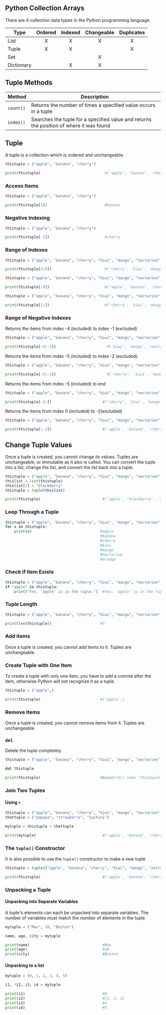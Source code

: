 
## Python Collection Arrays
There are 4 collection data types in the Python programming language.

Type | Ordered | Indexed | Changeable | Duplicates
--- | :-: | :-: | :-: | :-:
List        | X | X | X | X
Tuple       | X | X |   | X
Set         |   |   | X |
Dictionary  |   | X | X |

## Tuple Methods

| Method | Description |
| ------ | ----------- |
| `count()` |  Returns the number of times a specified value occurs in a tuple |
| `index()` |  Searches the tuple for a specified value and returns the position of where it was found |

## Tuple
A tuple is a collection which is ordered and unchangeable.

```python
thistuple = ("apple", "banana", "cherry")

print(thistuple)                             #('apple', 'banana', 'cherry')
```

### Access Items

```python
thistuple = ("apple", "banana", "cherry")

print(thistuple[1])                          #banana
```

### Negative Indexing

```python
thistuple = ("apple", "banana", "cherry")

print(thistuple[-1])                         #cherry
```

### Range of Indexes

```python
thistuple = ("apple", "banana", "cherry", "kiwi", "mango", "nectarine", "orange")

print(thistuple[2:5])                        #('cherry', 'kiwi', 'mango')
```

```python
thistuple = ("apple", "banana", "cherry", "kiwi", "mango", "nectarine", "orange")

print(thistuple[:4])                         #('apple', 'banana', 'cherry', 'kiwi')
```

```python
thistuple = ("apple", "banana", "cherry", "kiwi", "mango", "nectarine", "orange")

print(thistuple[2:])                         #('cherry', 'kiwi', 'mango', 'nectarine', 'orange')
```

### Range of Negative Indexes
Returns the items from index -4 (included) to index -1 (excluded)

```python
thistuple = ("apple", "banana", "cherry", "kiwi", "mango", "nectarine", "orange")

print(thistuple[-4:-1])                       #('kiwi', 'mango', 'nectarine')
```

Returns the items from index -5 (included) to index -2 (excluded)

```python
thistuple = ("apple", "banana", "cherry", "kiwi", "mango", "nectarine", "orange")

print(thistuple[-5:-2])                       #('cherry', 'kiwi', 'mango')
```

Returns the items from index -5 (included) to end

```python
thistuple = ("apple", "banana", "cherry", "kiwi", "mango", "nectarine", "orange")

print(thistuple[-5:])                       #('cherry', 'kiwi', 'mango', 'nectarine', 'orange')
```

Returns the items from index 0 (included) to -2(excluded)

```python
thistuple = ("apple", "banana", "cherry", "kiwi", "mango", "nectarine", "orange")

print(thistuple[:-2])                       #('apple', 'banana', 'cherry', 'kiwi', 'mango')
```

## Change Tuple Values
Once a tuple is created, you cannot change its values. Tuples are unchangeable, or immutable as it also is called.
You can convert the tuple into a list, change the list, and convert the list back into a tuple.

```python
thistuple = ("apple", "banana", "cherry", "kiwi", "mango", "nectarine", "orange")
thislist = list(thistuple)
thislist[1] = "blackberry"
thistuple = tuple(thislist)

print(thistuple)                            #('apple', 'blackberry', 'cherry', 'kiwi', 'mango', 'nectarine', 'orange')
```

### Loop Through a Tuple

```python
thistuple = ("apple", "banana", "cherry", "kiwi", "mango", "nectarine", "orange")
for x in thistuple:
    print(x)                               #apple
                                           #banana
                                           #cherry
                                           #kiwi
                                           #mango
                                           #nectarine
                                           #orange
```

### Check if Item Exists

```python
thistuple = ("apple", "banana", "cherry", "kiwi", "mango", "nectarine", "orange")
if "apple" in thistuple:
    print("Yes, 'apple' is in the tuple.")  #Yes, 'apple' is in the tuple.
```

### Tuple Length

```python
thistuple = ("apple", "banana", "cherry", "kiwi", "mango", "nectarine", "orange")

print(len(thistuple))                      #7
```

### Add items
Once a tuple is created, you cannot add items to it. Tuples are unchangeable.

### Create Tuple with One Item
To create a tuple with only one item, you have to add a comma after the item, otherwise Python will not recognize it as a tuple.

```python
thistuple = ("apple",)

print(thistuple)                           #('apple',)
```

### Remove Items
Once a tuple is created, you cannot remove items from it. Tuples are unchangeable.

### `del`
Delete the tuple completely.

```python
thistuple = ("apple", "banana", "cherry", "kiwi", "mango", "nectarine", "orange")

del thistuple

print(thistuple)                           #NameError: name 'thistuple' is not defined
```

### Join Two Tuples

#### Using `+`

```python
thistuple = ("apple", "banana", "cherry", "kiwi", "mango", "nectarine", "orange")
thattuple = ("papaya", "strawberry", "zuchini")

mytuple = thistuple + thattuple     

print(mytuple)                              #('apple', 'banana', 'cherry', 'kiwi', 'mango', 'nectarine', 'orange', 'papaya', 'strawberry', 'zuchini')
```

### The `tuple()` Constructor
It is also possible to use the `tuple()` constructor to make a new tuple

```python
thistuple = tuple(["apple", "banana", "cherry", "kiwi", "mango", "nectarine", "orange"])

print(thistuple)                            #('apple', 'banana', 'cherry', 'kiwi', 'mango', 'nectarine', 'orange')
```

### Unpacking a Tuple

#### Unpacking into Separate Variables
A tuple's elements can each be unpacked into separate variables.
The number of variables must match the number of elements in the tuple.

```python
mytuple = ("Max", 28, "Boston")

name, age, city = mytuple

print(name)                                 #Max
print(age)                                  #28        
print(city)                                 #Boston
```

#### Unpacking to a list

```python
mytuple = (0, 1, 2, 3, 4, 5)

i1, *i2, i3, i4 = mytuple

print(i1)                                   #0
print(i2)                                   #[1, 2, 3]
print(i3)                                   #4
print(i4)                                   #5
```
